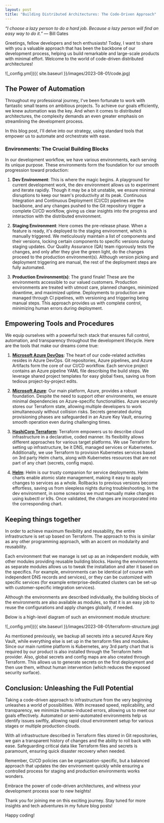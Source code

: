 ```yaml
---
layout: post
title: "Building Distributed Architectures: The Code-Driven Approach"
---
```


*“I choose a lazy person to do a hard job. Because a lazy person will find an easy way to do it.”*
― Bill Gates

Greetings, fellow developers and tech enthusiasts! Today, I want to share with you a valuable approach that has been the backbone of our development process, helping us build remarkable and large-scale products with minimal effort. Welcome to the world of code-driven distributed architectures!

![_config.yml]({{ site.baseurl }}/images/2023-08-01/code.jpg)

## The Power of Automation

Throughout my professional journey, I've been fortunate to work with fantastic small teams on ambitious projects. To achieve our goals efficiently, we knew automation was the key. And when it comes to distributed architectures, the complexity demands an even greater emphasis on streamlining the development process.

In this blog post, I'll delve into our strategy, using standard tools that empower us to automate and orchestrate with ease.

### Environments: The Crucial Building Blocks

In our development workflow, we have various environments, each serving its unique purpose. These environments form the foundation for our smooth progression toward production:

1. **Dev Environment**: This is where the magic begins. A playground for current development work, the dev environment allows us to experiment and iterate rapidly. Though it may be a bit unstable, we ensure minimal disruptions to keep our team's productivity at its peak. Continuous Integration and Continuous Deployment (CI/CD) pipelines are the backbone, and any changes pushed to the Git repository trigger a complete CI/CD workflow, giving us clear insights into the progress and interaction with the distributed environment.

2. **Staging Environment**: Here comes the pre-release phase. When a feature is ready, it's deployed to the staging environment, which is manually triggered. We meticulously maintain a list of components and their versions, locking certain components to specific versions during staging updates. Our Quality Assurance (QA) team rigorously tests the changes, and only after they give the green light, do the changes proceed to the production environment(s). Although version picking and deployment triggering are manual, the rest of the deployment steps are fully automated.

3. **Production Environment(s)**: The grand finale! These are the environments accessible to our valued customers. Production environments are treated with utmost care, planned changes, minimized downtime, and maximized uptime. Deployments to production are managed through CI pipelines, with versioning and triggering being manual steps. This approach provides us with complete control, minimizing human errors during deployment.

## Empowering Tools and Procedures

We equip ourselves with a powerful tech stack that ensures full control, automation, and transparency throughout the development lifecycle. Here are the tools that make our dreams come true:

1. **[Microsoft Azure DevOps](https://azure.microsoft.com/en-us/products/devops/?nav=min)**: The heart of our code-related activities resides in Azure DevOps. Git repositories, Azure pipelines, and Azure Artifacts form the core of our CI/CD workflow. Each service project contains an Azure pipeline YAML file describing the build steps. We leverage shared project templates for easy global fixes, saving us from tedious project-by-project edits.

2. **[Microsoft Azure](https://azure.microsoft.com)**: Our main platform, Azure, provides a robust foundation. Despite the need to support other environments, we ensure minimal dependencies on Azure-specific functionalities. Azure securely stores our Terraform state, allowing multiple developers to work simultaneously without collision risks. Secrets generated during provisioning phases are safeguarded in an Azure Key Vault, ensuring smooth operation even during challenging times.

3. **[HashiCorp Terraform](https://www.terraform.io/)**: Terraform empowers us to describe cloud infrastructure in a declarative, coded manner. Its flexibility allows different approaches for various target platforms. We use Terraform for setting up infrastructure, be it DNS, managed services or Kubernetes. Additionally, we use Terraform to provision Kubernetes services based on 3rd party Helm charts, along with Kubernetes resources that are not part of any chart (secrets, config maps).

4. **[Helm](https://helm.sh/)**: Helm is our trusty companion for service deployments. Helm charts enable atomic state management, making it easy to apply changes to services as a whole. Rollbacks to previous versions become effortless, saving us from sleepless nights during troubleshooting. In the dev environment, in some scnearios we must manually make changes using kubectl or k9s. Once validated, the changes are incorporated into the corresponding chart.

## Keeping things together

In order to achieve maximum flexibility and reusability, the entire infrastructure is set up based on Terraform. The approach to this is similar as any other programming approach, with an accent on modularity and reusability.

Each environment that we manage is set up as an independent module, with other modules providing reusable building blocks. Having the environments as separate modules allows us to tweak the installation and alter it based on the specifics. For example, environments can be identical (of course with independent DNS records and services), or they can be customized with specific services (for example enterprise-dedicated clusters can be set-up with customer-specific integration services). 

Although the environments are described individually, the building blocks of the environments are also available as modules, so that it is an easy job to reuse the configurations and apply changes globally, if needed.

Below is a high-level diagram of such an environment module structure:

![_config.yml]({{ site.baseurl }}/images/2023-08-01/terraform-structure.jpg)

As mentioned previously, we backup all secrets into a secured Azure Key Vault, while everything else is set up in the terraform files and modules. Since our main runtime platform is Kubernetes, any 3rd party chart that is required by our product is also installed through the Terraform helm provider. Also, global secrets and config maps are also created through Terraform. This allows us to generate secrets on the first deployment and then use them, without human intervention (which reduces the exposed security surface).


## Conclusion: Unleashing the Full Potential

Taking a code-driven approach to infrastructure from the very beginning unleashes a world of possibilities. With increased speed, replicability, and transparency, we minimize human-induced errors, allowing us to meet our goals effectively. Automated or semi-automated environments help us identify issues swiftly, allowing rapid cloud environment setup for various stages or multiple production clouds.

With all infrastructure described in Terraform files stored in Git repositories, we gain a transparent history of changes and the ability to roll back with ease. Safeguarding critical data like Terraform files and secrets is paramount, ensuring quick disaster recovery when needed.

Remember, CI/CD policies can be organization-specific, but a balanced approach that updates the dev environment quickly while ensuring a controlled process for staging and production environments works wonders.

Embrace the power of code-driven architectures, and witness your development process soar to new heights!

Thank you for joining me on this exciting journey. Stay tuned for more insights and tech adventures in my future blog posts!

Happy coding!
